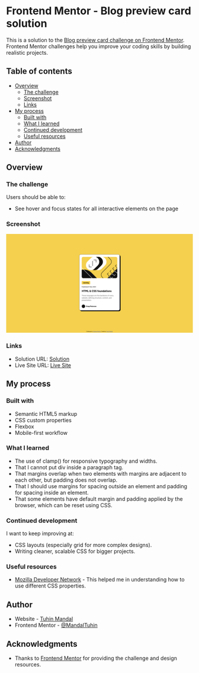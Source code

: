 # Frontend Mentor - Blog preview card solution

This is a solution to the [Blog preview card challenge on Frontend Mentor](https://www.frontendmentor.io/challenges/blog-preview-card-ckPaj01IcS). Frontend Mentor challenges help you improve your coding skills by building realistic projects.

## Table of contents

- [Overview](#overview)
  - [The challenge](#the-challenge)
  - [Screenshot](#screenshot)
  - [Links](#links)
- [My process](#my-process)
  - [Built with](#built-with)
  - [What I learned](#what-i-learned)
  - [Continued development](#continued-development)
  - [Useful resources](#useful-resources)
- [Author](#author)
- [Acknowledgments](#acknowledgments)

## Overview

### The challenge

Users should be able to:

- See hover and focus states for all interactive elements on the page

### Screenshot

![Screenshot of the design on desktop and large screens](./screenshot.png)

### Links

- Solution URL: [Solution](https://your-solution-url.com)
- Live Site URL: [Live Site](https://blog-preview-card-main-tm.netlify.app/)

## My process

### Built with

- Semantic HTML5 markup
- CSS custom properties
- Flexbox
- Mobile-first workflow

### What I learned

- The use of clamp() for responsive typography and widths.
- That I cannot put div inside a paragraph tag.
- That margins overlap when two elements with margins are adjacent to each other, but padding does not overlap.
- That I should use margins for spacing outside an element and padding for spacing inside an element.
- That some elements have default margin and padding applied by the browser, which can be reset using CSS.

### Continued development

I want to keep improving at:

- CSS layouts (especially grid for more complex designs).
- Writing cleaner, scalable CSS for bigger projects.

### Useful resources

- [Mozilla Developer Network](https://developer.mozilla.org/en-US/docs/Web/CSS/Reference) - This helped me in understanding how to use different CSS properties.

## Author

- Website - [Tuhin Mandal](https://tuhin-mandal-portfolio.vercel.app/)
- Frontend Mentor - [@MandalTuhin](https://www.frontendmentor.io/profile/MandalTuhin)

## Acknowledgments

- Thanks to [Frontend Mentor](https://www.frontendmentor.io) for providing the challenge and design resources.
